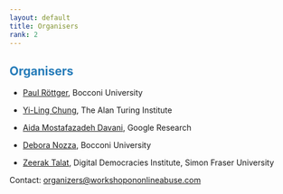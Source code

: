 ```yaml
---
layout: default
title: Organisers
rank: 2
---
```


## <span style="color:#267CB9"> Organisers</span>

* [Paul Röttger](https://paulrottger.com/), Bocconi University

* [Yi-Ling Chung](https://yilingchung.github.io/), The Alan Turing Institute

* [Aida Mostafazadeh Davani](https://aidamd.github.io/), Google Research

* [Debora Nozza](https://deboranozza.com/), Bocconi University

* [Zeerak Talat](https://zeeraktalat.github.io/), Digital Democracies Institute, Simon Fraser University


Contact: [organizers@workshopononlineabuse.com](mailto:organizers@workshopononlineabuse.com)

